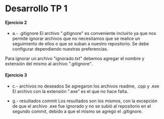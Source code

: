 # Desarrollo TP 1
#### Ejercicio 2 
- a.- .gitignore
El archivo ".gitignore" es conveniente incluirlo ya que nos permite ignorar archivos que no necesitamos que se realice un seguimiento de ellos o que se suban a nuestro repositorio. Se debe configurar dependiendo nuestras preferencias.

Para ignorar un archivo "ignorado.txt" debemos agregar el nombre y extensión del mismo al archivo ".gitignore".

#### Ejercicio 3
- c.- archivos no deseados
Se agregaron los archivos readme, .cpp y .exe El archivo con la extensión ".exe" es el que no hace falta.

- g.- resultados commit
Los resultados son los mismos, con la excepción de que el archivo .exe fue ignorado y no se subió al repositorio en el segundo commit, debido a que el mismo se agregó el .gitignore.


